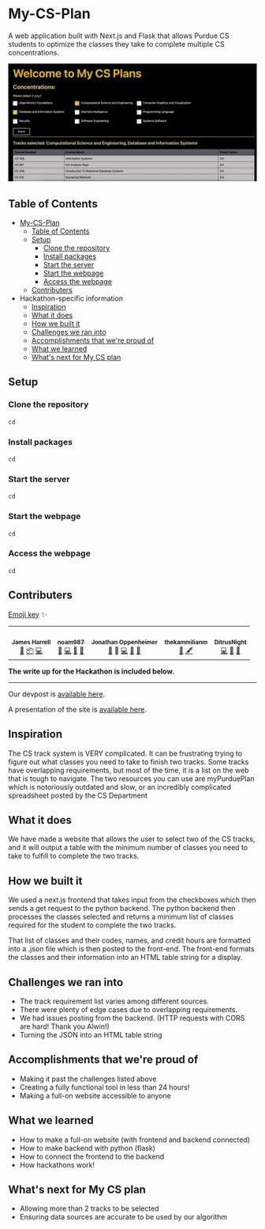 # My-CS-Plan
A web application built with Next.js and Flask that allows Purdue CS students to optimize the classes they take to complete multiple CS concentrations. 

![screenshot of site](docs/sitepic.png)

## Table of Contents

- [My-CS-Plan](#my-cs-plan)
  - [Table of Contents](#table-of-contents)
  - [Setup](#setup)
    - [Clone the repository](#clone-the-repository)
    - [Install packages](#install-packages)
    - [Start the server](#start-the-server)
    - [Start the webpage](#start-the-webpage)
    - [Access the webpage](Access-the-webpage)
  - [Contributers](#contributers)
- Hackathon-specific information
  - [Inspiration](#inspiration) 
  - [What it does](#what-it-does)
  - [How we built it](#how-we-built-it)
  - [Challenges we ran into](#challenges-we-ran-into)
  - [Accomplishments that we're proud of](#accomplishments-that-were-proud-of)
  - [What we learned](#what-we-learned)
  - [What's next for My CS plan](#whats-next-for-my-cs-plan)

## Setup

### Clone the repository

    cd

### Install packages

    cd

### Start the server

    cd

### Start the webpage 

    cd
    
### Access the webpage 

    cd
    

## Contributers 
<!-- ALL-CONTRIBUTORS-LIST:START - Do not remove or modify this section -->
<!-- prettier-ignore-start -->
<!-- markdownlint-disable -->
[Emoji key](https://allcontributors.org/docs/en/emoji-key) ✨
<table>
  <tr>
    <td align="center"><a href="https://github.com/Jaimss"><img src="https://avatars.githubusercontent.com/u/53633325?v=4?s=100" width="100px;" alt=""/><br /><sub><b>James Harrell</b></sub></a><br /> <a href="#ideas-Jaimss" title="Ideas & Planning">🤔</a>  <a href="#platform-Jaimss" title=IPackaging">📦</a> <a href="https://github.com/HelloWorldHackathon/My-CS-Plan/commits?author=Jaimss" title="Code">💻</a> </td>
      <td align="center"><a href="https://github.com/Jaimss"><img src="https://avatars.githubusercontent.com/u/50681033?v=4?s=100" width="100px;" alt=""/><br /><sub><b>noam987</b></sub></a><br /> <a href="#ideas-noam987" title="Ideas & Planning">🤔</a> <a href="https://github.com/HelloWorldHackathon/My-CS-Plan/commits?author=noam987" title="Code">💻</a> <a href="https://github.com/HelloWorldHackathon/My-CS-Plan/pulls?q=is%3Apr+reviewed-by%3Anoam987" title="Reviewed Pull Requests">👀</a> <a href="#maintenance-noam987" title="Maintenance">🚧</a> </td>
   <td align="center"><a href="https://github.com/JonathanOppenheimer"><img src="https://avatars.githubusercontent.com/u/12973114?v=4?s=100" width="100px;" alt=""/><br /><sub><b>Jonathan Oppenheimer</b></sub></a><br /> <a href="#ideas-JonathanOppenheimer" title="Ideas & Planning">🤔</a> <a title="Documentation">📖</a> <a href="https://github.com/HelloWorldHackathon/My-CS-Plan/commits?author=JonathanOppenheimer" title="Code">💻</a> <a href="https://github.com/HelloWorldHackathon/My-CS-Plan/pulls?q=is%3Apr+reviewed-by%3AJonathanOppenheimer" title="Reviewed Pull Requests">👀</a> <a href="#maintenance-JonathanOppenheimer" title="Maintenance">🚧</a> </td>
    <td align="center"><a href="https://github.com/thekammilian"><img src="https://avatars.githubusercontent.com/u/53964761?v=4?s=100" width="100px;" alt=""/><br /><sub><b>thekammilianm</b></sub></a><br /> <a href="#ideas-thekammilian" title="Ideas & Planning">🤔</a> <a href="#content-thekammilian" title="Content">🖋</a></td>
    <td align="center"><a href=https://github.com/DitrusNight"><img src="https://avatars.githubusercontent.com/u/93050361?v=4?s=100" width="100px;" alt=""/><br /><sub><b>DitrusNight</b></sub></a><br /><a href="https://github.com/HelloWorldHackathon/My-CS-Plan/commits?author=DitrusNight" title="Code">💻</a> <a href="https://github.com/HelloWorldHackathon/My-CS-Plan/pulls?q=is%3Apr+reviewed-by%3ADitrusNight" title="Reviewed Pull Requests">👀</a> <a href="#maintenance-DitrusNight" title="Maintenance">🚧</a></td> 
  </tr>
</table>
      
     

<!-- markdownlint-restore -->
<!-- prettier-ignore-end -->

<!-- ALL-CONTRIBUTORS-LIST:END -->

**The write up for the Hackathon is included below.** 

---
Our devpost is [available here](https://devpost.com/software/my-cs-plan). 

A presentation of the site is [available here](https://github.com/HelloWorldHackathon/My-CS-Plan/blob/readme/docs/HelloWorld_Hackathon_Presenatation.pptx). 

## Inspiration
The CS track system is VERY complicated. It can be frustrating trying to figure out what classes you need to take to finish two tracks. Some tracks have overlapping requirements, but most of the time, it is a list on the web that is tough to navigate. The two resources you can use are myPurduePlan which is notoriously outdated and slow, or an incredibly complicated spreadsheet posted by the CS Department 
## What it does
We have made a website that allows the user to select two of the CS tracks, and it will output a table with the minimum number of classes you need to take to fulfill to complete the two tracks. 
## How we built it
We used a next.js frontend that takes input from the checkboxes which then sends a get request to the python backend. The python backend then processes the classes selected and returns a minimum list of classes required for the student to complete the two tracks. 

That list of classes and their codes, names, and credit hours are formatted into a .json file which is then posted to the front-end.  The front-end formats the classes and their information into an HTML table string for a display.

## Challenges we ran into
- The track requirement list varies among different sources. 
- There were plenty of edge cases due to overlapping requirements. 
- We had issues posting from the backend. (HTTP requests with CORS are hard! Thank you Alwin!)
- Turning the JSON into an HTML table string

## Accomplishments that we're proud of
- Making it past the challenges listed above
- Creating a fully functional tool in less than 24 hours! 
- Making a full-on website accessible to anyone 

## What we learned
- How to make a full-on website (with frontend and backend connected) 
- How to make backend with python (flask) 
- How to connect the frontend to the backend 
- How hackathons work! 

## What's next for My CS plan
- Allowing more than 2 tracks to be selected 
- Ensuring data sources are accurate to be used by our algorithm 
